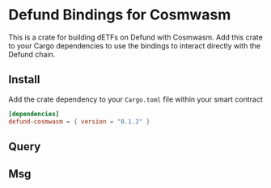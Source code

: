 # Defund Bindings for Cosmwasm

This is a crate for building dETFs on Defund with Cosmwasm. Add this crate to your Cargo dependencies to use the bindings to interact directly with the Defund chain.

## Install

Add the crate dependency to your `Cargo.toml` file within your smart contract
```toml
[dependencies]
defund-cosmwasm = { version = "0.1.2" }
```

## Query

## Msg